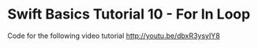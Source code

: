 Swift Basics Tutorial 10 - For In Loop
======================================

Code for the following video tutorial http://youtu.be/dbxR3ysyIY8
